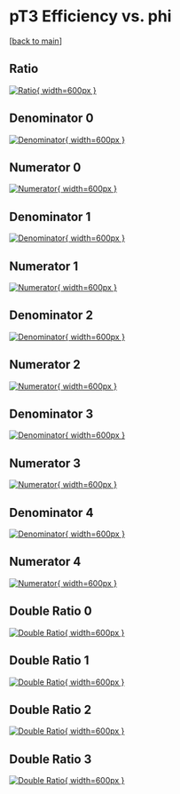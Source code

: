 # pT3 Efficiency vs. phi

[[back to main](./)]



## Ratio

[![Ratio](../mtv/var/pT3_xtr_211_0_eff_phi.png){ width=600px }](../mtv/var/pT3_xtr_211_0_eff_phi.pdf)

## Denominator 0

[![Denominator](../mtv/den/pT3_xtr_211_0_eff_phi_den0.png){ width=600px }](../mtv/den/pT3_xtr_211_0_eff_phi_den0.pdf)

## Numerator 0

[![Numerator](../mtv/num/pT3_xtr_211_0_eff_phi_num0.png){ width=600px }](../mtv/num/pT3_xtr_211_0_eff_phi_num0.pdf)

## Denominator 1

[![Denominator](../mtv/den/pT3_xtr_211_0_eff_phi_den1.png){ width=600px }](../mtv/den/pT3_xtr_211_0_eff_phi_den1.pdf)

## Numerator 1

[![Numerator](../mtv/num/pT3_xtr_211_0_eff_phi_num1.png){ width=600px }](../mtv/num/pT3_xtr_211_0_eff_phi_num1.pdf)

## Denominator 2

[![Denominator](../mtv/den/pT3_xtr_211_0_eff_phi_den2.png){ width=600px }](../mtv/den/pT3_xtr_211_0_eff_phi_den2.pdf)

## Numerator 2

[![Numerator](../mtv/num/pT3_xtr_211_0_eff_phi_num2.png){ width=600px }](../mtv/num/pT3_xtr_211_0_eff_phi_num2.pdf)

## Denominator 3

[![Denominator](../mtv/den/pT3_xtr_211_0_eff_phi_den3.png){ width=600px }](../mtv/den/pT3_xtr_211_0_eff_phi_den3.pdf)

## Numerator 3

[![Numerator](../mtv/num/pT3_xtr_211_0_eff_phi_num3.png){ width=600px }](../mtv/num/pT3_xtr_211_0_eff_phi_num3.pdf)

## Denominator 4

[![Denominator](../mtv/den/pT3_xtr_211_0_eff_phi_den4.png){ width=600px }](../mtv/den/pT3_xtr_211_0_eff_phi_den4.pdf)

## Numerator 4

[![Numerator](../mtv/num/pT3_xtr_211_0_eff_phi_num4.png){ width=600px }](../mtv/num/pT3_xtr_211_0_eff_phi_num4.pdf)

## Double Ratio 0

[![Double Ratio](../mtv/ratio/pT3_xtr_211_0_eff_phi_ratio0.png){ width=600px }](../mtv/ratio/pT3_xtr_211_0_eff_phi_ratio0.pdf)

## Double Ratio 1

[![Double Ratio](../mtv/ratio/pT3_xtr_211_0_eff_phi_ratio1.png){ width=600px }](../mtv/ratio/pT3_xtr_211_0_eff_phi_ratio1.pdf)

## Double Ratio 2

[![Double Ratio](../mtv/ratio/pT3_xtr_211_0_eff_phi_ratio2.png){ width=600px }](../mtv/ratio/pT3_xtr_211_0_eff_phi_ratio2.pdf)

## Double Ratio 3

[![Double Ratio](../mtv/ratio/pT3_xtr_211_0_eff_phi_ratio3.png){ width=600px }](../mtv/ratio/pT3_xtr_211_0_eff_phi_ratio3.pdf)

